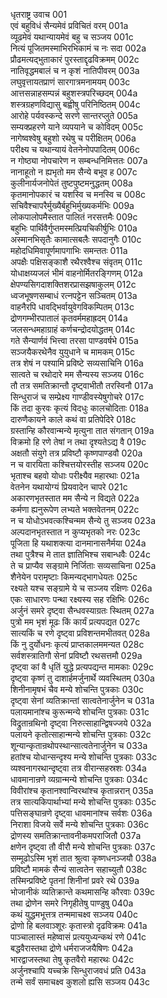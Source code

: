 धृतराष्ट्र उवाच	001  
एवं बहुविधं सैन्यमेवं प्रविचितं वरम्	001a  
व्यूढमेवं यथान्यायमेवं बहु च सञ्जय	001c  
नित्यं पूजितमस्माभिरभिकामं च नः सदा	002a  
प्रौढमत्यद्भुताकारं पुरस्ताद्दृढविक्रमम्	002c  
नातिवृद्धमबालं च न कृशं नातिपीवरम्	003a  
लघुवृत्तायतप्राणं सारगात्रमनामयम्	003c  
आत्तसन्नाहसम्पन्नं बहुशस्त्रपरिच्छदम्	004a  
शस्त्रग्रहणविद्यासु बह्वीषु परिनिष्ठितम्	004c  
आरोहे पर्यवस्कन्दे सरणे सान्तरप्लुते	005a  
सम्यक्प्रहरणे याने व्यपयाने च कोविदम्	005c  
नागेष्वश्वेषु बहुशो रथेषु च परीक्षितम्	006a  
परीक्ष्य च यथान्यायं वेतनेनोपपादितम्	006c  
न गोष्ठ्या नोपचारेण न सम्बन्धनिमित्ततः	007a  
नानाहूतो न ह्यभृतो मम सैन्ये बभूव ह	007c  
कुलीनार्यजनोपेतं तुष्टपुष्टमनुद्धतम्	008a  
कृतमानोपकारं च यशस्वि च मनस्वि च	008c  
सचिवैश्चापरैर्मुख्यैर्बहुभिर्मुख्यकर्मभिः	009a  
लोकपालोपमैस्तात पालितं नरसत्तमैः	009c  
बहुभिः पार्थिवैर्गुप्तमस्मत्प्रियचिकीर्षुभिः	010a  
अस्मानभिसृतैः कामात्सबलैः सपदानुगैः	010c  
महोदधिमिवापूर्णमापगाभिः समन्ततः	011a  
अपक्षैः पक्षिसङ्काशै रथैरश्वैश्च संवृतम्	011c  
योधाक्षय्यजलं भीमं वाहनोर्मितरङ्गिणम्	012a  
क्षेपण्यसिगदाशक्तिशरप्रासझषाकुलम्	012c  
ध्वजभूषणसम्बाधं रत्नपट्टेन सञ्चितम्	013a  
वाहनैरपि धावद्भिर्वायुवेगविकम्पितम्	013c  
द्रोणगम्भीरपातालं कृतवर्ममहाह्रदम्	014a  
जलसन्धमहाग्राहं कर्णचन्द्रोदयोद्धतम्	014c  
गते सैन्यार्णवं भित्त्वा तरसा पाण्डवर्षभे	015a  
सञ्जयैकरथेनैव युयुधाने च मामकम्	015c  
तत्र शेषं न पश्यामि प्रविष्टे सव्यसाचिनि	016a  
सात्वते च रथोदारे मम सैन्यस्य सञ्जय	016c  
तौ तत्र समतिक्रान्तौ दृष्ट्वाभीतौ तरस्विनौ	017a  
सिन्धुराजं च सम्प्रेक्ष्य गाण्डीवस्येषुगोचरे	017c  
किं तदा कुरवः कृत्यं विदधुः कालचोदिताः	018a  
दारुणैकायने काले कथं वा प्रतिपेदिरे	018c  
ग्रस्तान्हि कौरवान्मन्ये मृत्युना तात संगतान्	019a  
विक्रमो हि रणे तेषां न तथा दृश्यतेऽद्य वै	019c  
अक्षतौ संयुगे तत्र प्रविष्टौ कृष्णपाण्डवौ	020a  
न च वारयिता कश्चित्तयोरस्तीह सञ्जय	020c  
भृताश्च बहवो योधाः परीक्ष्यैव महारथाः	021a  
वेतनेन यथायोग्यं प्रियवादेन चापरे	021c  
अकारणभृतस्तात मम सैन्ये न विद्यते	022a  
कर्मणा ह्यनुरूपेण लभ्यते भक्तवेतनम्	022c  
न च योधोऽभवत्कश्चिन्मम सैन्ये तु सञ्जय	023a  
अल्पदानभृतस्तात न कुप्यभृतको नरः	023c  
पूजिता हि यथाशक्त्या दानमानासनैर्मया	024a  
तथा पुत्रैश्च मे तात ज्ञातिभिश्च सबान्धवैः	024c  
ते च प्राप्यैव सङ्ग्रामे निर्जिताः सव्यसाचिना	025a  
शैनेयेन परामृष्टाः किमन्यद्भागधेयतः	025c  
रक्ष्यते यश्च सङ्ग्रामे ये च सञ्जय रक्षिणः	026a  
एकः साधारणः पन्था रक्ष्यस्य सह रक्षिभिः	026c  
अर्जुनं समरे दृष्ट्वा सैन्धवस्याग्रतः स्थितम्	027a  
पुत्रो मम भृशं मूढः किं कार्यं प्रत्यपद्यत	027c  
सात्यकिं च रणे दृष्ट्वा प्रविशन्तमभीतवत्	028a  
किं नु दुर्योधनः कृत्यं प्राप्तकालममन्यत	028c  
सर्वशस्त्रातिगौ सेनां प्रविष्टौ रथसत्तमौ	029a  
दृष्ट्वा कां वै धृतिं युद्धे प्रत्यपद्यन्त मामकाः	029c  
दृष्ट्वा कृष्णं तु दाशार्हमर्जुनार्थे व्यवस्थितम्	030a  
शिनीनामृषभं चैव मन्ये शोचन्ति पुत्रकाः	030c  
दृष्ट्वा सेनां व्यतिक्रान्तां सात्वतेनार्जुनेन च	031a  
पलायमानांश्च कुरून्मन्ये शोचन्ति पुत्रकाः	031c  
विद्रुतान्रथिनो दृष्ट्वा निरुत्साहान्द्विषज्जये	032a  
पलायने कृतोत्साहान्मन्ये शोचन्ति पुत्रकाः	032c  
शून्यान्कृतान्रथोपस्थान्सात्वतेनार्जुनेन च	033a  
हतांश्च योधान्सन्दृश्य मन्ये शोचन्ति पुत्रकाः	033c  
व्यश्वनागरथान्दृष्ट्वा तत्र वीरान्सहस्रशः	034a  
धावमानान्रणे व्यग्रान्मन्ये शोचन्ति पुत्रकाः	034c  
विवीरांश्च कृतानश्वान्विरथांश्च कृतान्नरान्	035a  
तत्र सात्यकिपार्थाभ्यां मन्ये शोचन्ति पुत्रकाः	035c  
पत्तिसङ्घान्रणे दृष्ट्वा धावमानांश्च सर्वशः	036a  
निराशा विजये सर्वे मन्ये शोचन्ति पुत्रकाः	036c  
द्रोणस्य समतिक्रान्तावनीकमपराजितौ	037a  
क्षणेन दृष्ट्वा तौ वीरौ मन्ये शोचन्ति पुत्रकाः	037c  
सम्मूढोऽस्मि भृशं तात श्रुत्वा कृष्णधनञ्जयौ	038a  
प्रविष्टौ मामकं सैन्यं सात्वतेन सहाच्युतौ	038c  
तस्मिन्प्रविष्टे पृतनां शिनीनां प्रवरे रथे	039a  
भोजानीकं व्यतिक्रान्ते कथमासन्हि कौरवाः	039c  
तथा द्रोणेन समरे निगृहीतेषु पाण्डुषु	040a  
कथं युद्धमभूत्तत्र तन्ममाचक्ष्व सञ्जय	040c  
द्रोणो हि बलवाञ्शूरः कृतास्त्रो दृढविक्रमः	041a  
पाञ्चालास्तं महेष्वासं प्रत्ययुध्यन्कथं रणे	041c  
बद्धवैरास्तथा द्रोणे धर्मराजजयैषिणः	042a  
भारद्वाजस्तथा तेषु कृतवैरो महारथः	042c  
अर्जुनश्चापि यच्चक्रे सिन्धुराजवधं प्रति	043a  
तन्मे सर्वं समाचक्ष्व कुशलो ह्यसि सञ्जय	043c  
